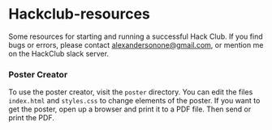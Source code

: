 # Hackclub-resources
Some resources for starting and running a successful Hack Club.
If you find bugs or errors, please contact alexandersonone@gmail.com,
or mention me on the HackClub slack server. 

### Poster Creator
To use the poster creator, visit the `poster` directory.
You can edit the files `index.html` and `styles.css` to change elements of the poster.
If you want to get the poster, open up a browser and print it to a PDF file. Then send
or print the PDF.
